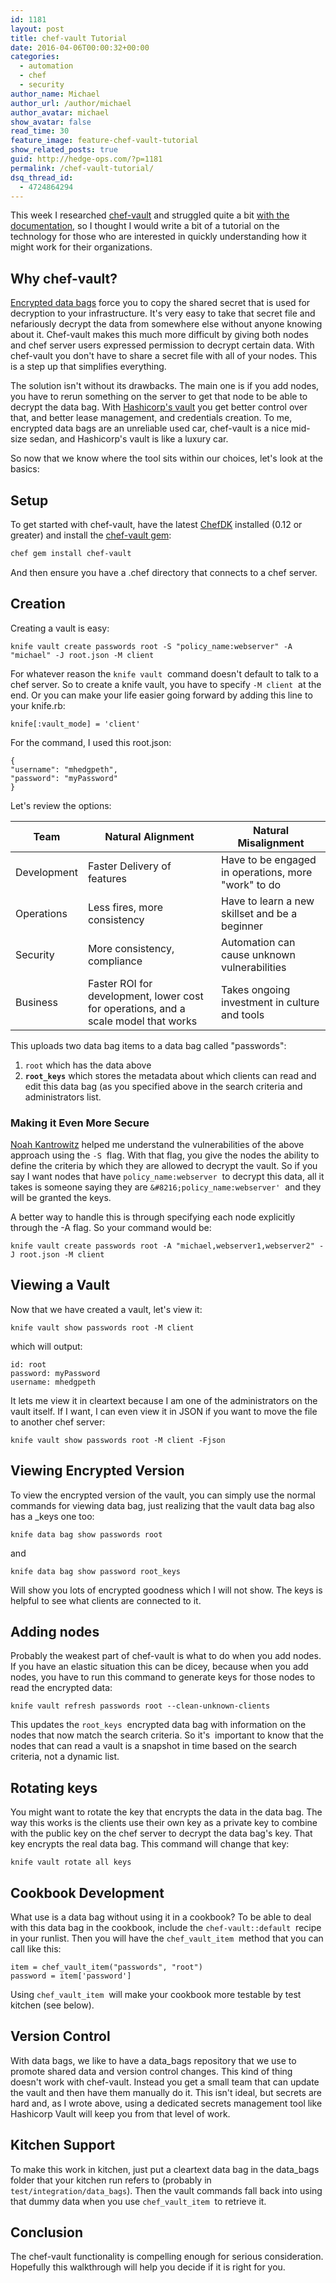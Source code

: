 ```yaml
---
id: 1181
layout: post
title: chef-vault Tutorial
date: 2016-04-06T00:00:32+00:00
categories:
  - automation
  - chef
  - security
author_name: Michael
author_url: /author/michael
author_avatar: michael
show_avatar: false
read_time: 30
feature_image: feature-chef-vault-tutorial 
show_related_posts: true 
guid: http://hedge-ops.com/?p=1181
permalink: /chef-vault-tutorial/
dsq_thread_id:
  - 4724864294
---
```

This week I researched <a href="https://github.com/chef/chef-vault" target="_blank">chef-vault</a> and struggled quite a bit <a href="https://docs.chef.io/chef_vault.html" target="_blank">with the documentation</a>, so I thought I would write a bit of a tutorial on the technology for those who are interested in quickly understanding how it might work for their organizations.

## Why chef-vault?

<a href="https://docs.chef.io/data_bags.html#encrypt-a-data-bag-item" target="_blank">Encrypted data bags</a> force you to copy the shared secret that is used for decryption to your infrastructure. It's very easy to take that secret file and nefariously decrypt the data from somewhere else without anyone knowing about it. Chef-vault makes this much more difficult by giving both nodes and chef server users expressed permission to decrypt certain data. With chef-vault you don't have to share a secret file with all of your nodes. This is a step up that simplifies everything.

The solution isn't without its drawbacks. The main one is if you add nodes, you have to rerun something on the server to get that node to be able to decrypt the data bag. With <a href="https://www.hashicorp.com/blog/vault.html" target="_blank">Hashicorp's vault</a> you get better control over that, and better lease management, and credentials creation. To me, encrypted data bags are an unreliable used car, chef-vault is a nice mid-size sedan, and Hashicorp's vault is like a luxury car.

So now that we know where the tool sits within our choices, let's look at the basics:<!--more-->

## Setup

To get started with chef-vault, have the latest <a href="https://downloads.chef.io/chef-dk/" target="_blank">ChefDK</a> installed (0.12 or greater) and install the <a href="https://rubygems.org/gems/chef-vault/versions/2.8.0" target="_blank">chef-vault gem</a>:

```bash
chef gem install chef-vault
```

And then ensure you have a .chef directory that connects to a chef server.

## Creation

Creating a vault is easy:

```
knife vault create passwords root -S "policy_name:webserver" -A "michael" -J root.json -M client
```

For whatever reason the `knife vault`  command doesn't default to talk to a chef server. So to create a knife vault, you have to specify `-M client`  at the end. Or you can make your life easier going forward by adding this line to your knife.rb:

```
knife[:vault_mode] = 'client'
```

For the command, I used this root.json:
  
```
{
"username": "mhedgpeth",
"password": "myPassword"
}
```

Let's review the options:


| Team        | Natural Alignment                                                                   | Natural Misalignment                                |
|-------------|-------------------------------------------------------------------------------------|-----------------------------------------------------|
| Development | Faster Delivery of features                                                         | Have to be engaged in operations, more "work" to do |
| Operations  | Less fires, more consistency                                                        | Have to learn a new skillset and be a beginner      |
| Security    | More consistency, compliance                                                        | Automation can cause unknown vulnerabilities        |
| Business    | Faster ROI for development, lower cost for operations, and a scale model that works | Takes ongoing investment in culture and tools       |

This uploads two data bag items to a data bag called "passwords":

  1. `root` which has the data above
  2. **`root_keys`**  which stores the metadata about which clients can read and edit this data bag (as you specified above in the search criteria and administrators list.

### Making it Even More Secure

[Noah Kantrowitz](https://coderanger.net/) helped me understand the vulnerabilities of the above approach using the `-S`  flag. With that flag, you give the nodes the ability to define the criteria by which they are allowed to decrypt the vault. So if you say I want nodes that have `policy_name:webserver`  to decrypt this data, all it takes is someone saying they are `&#8216;policy_name:webserver'`  and they will be granted the keys.

A better way to handle this is through specifying each node explicitly through the -A flag. So your command would be:

```
knife vault create passwords root -A "michael,webserver1,webserver2" -J root.json -M client
```

## Viewing a Vault

Now that we have created a vault, let's view it:

```
knife vault show passwords root -M client
```

which will output:

```
id: root
password: myPassword
username: mhedgpeth
```

It lets me view it in cleartext because I am one of the administrators on the vault itself. If I want, I can even view it in JSON if you want to move the file to another chef server:

```
knife vault show passwords root -M client -Fjson
```

## Viewing Encrypted Version

To view the encrypted version of the vault, you can simply use the normal commands for viewing data bag, just realizing that the vault data bag also has a _keys one too:

```
knife data bag show passwords root
```

and

```
knife data bag show password root_keys
```

Will show you lots of encrypted goodness which I will not show. The keys is helpful to see what clients are connected to it.

## Adding nodes

Probably the weakest part of chef-vault is what to do when you add nodes. If you have an elastic situation this can be dicey, because when you add nodes, you have to run this command to generate keys for those nodes to read the encrypted data:

```
knife vault refresh passwords root --clean-unknown-clients
```

This updates the `root_keys`  encrypted data bag with information on the nodes that now match the search criteria. So it's  important to know that the nodes that can read a vault is a snapshot in time based on the search criteria, not a dynamic list.

## Rotating keys

You might want to rotate the key that encrypts the data in the data bag. The way this works is the clients use their own key as a private key to combine with the public key on the chef server to decrypt the data bag's key. That key encrypts the real data bag. This command will change that key:

```
knife vault rotate all keys
```

## Cookbook Development

What use is a data bag without using it in a cookbook? To be able to deal with this data bag in the cookbook, include the `chef-vault::default`  recipe in your runlist. Then you will have the `chef_vault_item`  method that you can call like this:

```
item = chef_vault_item("passwords", "root")
password = item['password']
```

Using `chef_vault_item`  will make your cookbook more testable by test kitchen (see below).

## Version Control

With data bags, we like to have a data_bags repository that we use to promote shared data and version control changes. This kind of thing doesn't work with chef-vault. Instead you get a small team that can update the vault and then have them manually do it. This isn't ideal, but secrets are hard and, as I wrote above, using a dedicated secrets management tool like Hashicorp Vault will keep you from that level of work.

## Kitchen Support

To make this work in kitchen, just put a cleartext data bag in the data\_bags folder that your kitchen run refers to (probably in `test/integration/data_bags`). Then the vault commands fall back into using that dummy data when you use `chef_vault_item`  to retrieve it.

## Conclusion

The chef-vault functionality is compelling enough for serious consideration. Hopefully this walkthrough will help you decide if it is right for you.